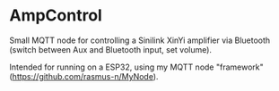 # AmpControl

Small MQTT node for controlling a Sinilink XinYi amplifier via Bluetooth (switch between Aux and Bluetooth input, set volume).

Intended for running on a ESP32, using my MQTT node "framework" (https://github.com/rasmus-n/MyNode).
